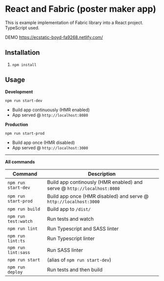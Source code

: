 # React and Fabric (poster maker app)

This is example implementation of Fabric library into a React project. TypeScript used.

DEMO https://ecstatic-boyd-fa9268.netlify.com/

## Installation
1. `npm install`

## Usage
**Development**

`npm run start-dev`

* Build app continuously (HMR enabled)
* App served @ `http://localhost:8080` 

**Production**

`npm run start-prod`

* Build app once (HMR disabled)
* App served @ `http://localhost:3000`

---

**All commands**

Command | Description
--- | ---
`npm run start-dev` | Build app continously (HMR enabled) and serve @ `http://localhost:8080`
`npm run start-prod` | Build app once (HMR disabled) and serve @ `http://localhost:3000`
`npm run build` | Build app to `/dist/` 
`npm run test:watch` | Run tests and watch
`npm run lint` | Run Typescript and SASS linter
`npm run lint:ts` | Run Typescript linter
`npm run lint:sass` | Run SASS linter
`npm run start` | (alias of `npm run start-dev`)
`npm run deploy` | Run tests and then build

